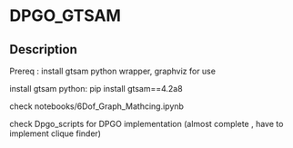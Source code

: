 # DPGO_GTSAM

## Description
Prereq : install gtsam python wrapper, graphviz for use

install gtsam python:
pip install gtsam==4.2a8

check notebooks/6Dof_Graph_Mathcing.ipynb

check Dpgo_scripts for DPGO implementation (almost complete , have to implement clique finder)
